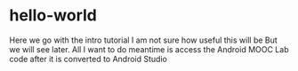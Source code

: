 # hello-world
Here we go with the intro tutorial
I am not sure how useful this will be
But we will see later.
All I want to do meantime is access the Android MOOC Lab code
after it is converted to Android Studio
